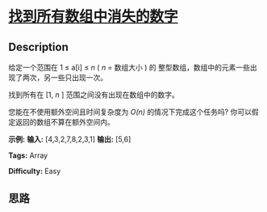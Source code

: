 # [找到所有数组中消失的数字][title]

## Description

给定一个范围在  1 ≤ a[i] ≤ _n_ (  _n_ = 数组大小 ) 的 整型数组，数组中的元素一些出现了两次，另一些只出现一次。

找到所有在 [1, _n_ ] 范围之间没有出现在数组中的数字。

您能在不使用额外空间且时间复杂度为 _O(n)_ 的情况下完成这个任务吗? 你可以假定返回的数组不算在额外空间内。

**示例:**
            **输入:**    [4,3,2,7,8,2,3,1]        **输出:**    [5,6]    


**Tags:** Array

**Difficulty:** Easy

## 思路

[title]: https://leetcode-cn.com/problems/find-all-numbers-disappeared-in-an-array
